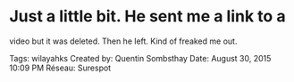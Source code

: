 # Just a little bit. He sent me a link to a
video but it was deleted. Then he left.
Kind of freaked me out.

Tags: wilayahks
Created by: Quentin Sombsthay
Date: August 30, 2015 10:09 PM
Réseau: Surespot
